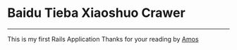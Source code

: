 # Baidu Tieba Xiaoshuo Crawer

------

This is my first Rails Application
Thanks for your reading
by [Amos](http://wkgg.me)